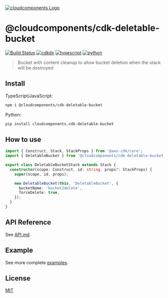 [![cloudcomponents Logo](https://raw.githubusercontent.com/cloudcomponents/cdk-constructs/master/logo.png)](https://github.com/cloudcomponents/cdk-constructs)

# @cloudcomponents/cdk-deletable-bucket

[![Build Status](https://travis-ci.org/cloudcomponents/cdk-constructs.svg?branch=master)](https://travis-ci.org/cloudcomponents/cdk-constructs)
[![cdkdx](https://img.shields.io/badge/buildtool-cdkdx-blue.svg)](https://github.com/hupe1980/cdkdx)
[![typescript](https://img.shields.io/badge/jsii-typescript-blueviolet.svg)](https://www.npmjs.com/package/@cloudcomponents/cdk-deletable-bucket)
[![python](https://img.shields.io/badge/jsii-python-blueviolet.svg)](https://pypi.org/project/cloudcomponents.cdk-deletable-bucket/)

> Bucket with content cleanup to allow bucket deletion when the stack will be destroyed

## Install
TypeScript/JavaScript:

```bash
npm i @cloudcomponents/cdk-deletable-bucket
```

Python:

```bash
pip install cloudcomponents.cdk-deletable-bucket
```

## How to use

```typescript
import { Construct, Stack, StackProps } from '@aws-cdk/core';
import { DeletableBucket } from '@cloudcomponents/cdk-deletable-bucket';

export class DeletableBucketStack extends Stack {
  constructor(scope: Construct, id: string, props?: StackProps) {
    super(scope, id, props);

    new DeletableBucket(this, 'DeletableBucket', {
      bucketName: 'bucket2delete',
      forceDelete: true,
    });
  }
}
```

## API Reference

See [API.md](./API.md).

## Example

See more complete [examples](https://github.com/cloudcomponents/cdk-constructs/tree/master/examples).

## License

[MIT](./LICENSE)